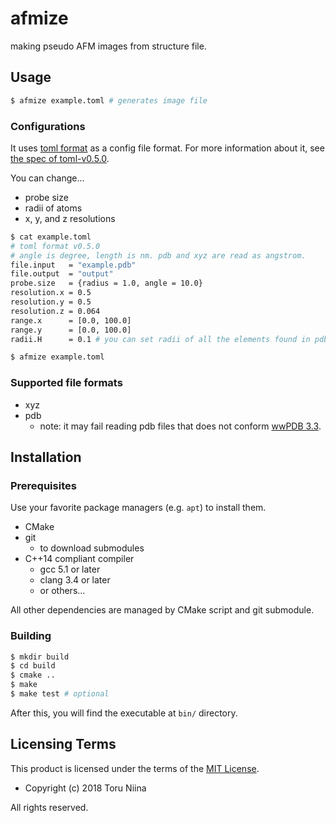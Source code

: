 afmize
====

making pseudo AFM images from structure file.

## Usage

```sh
$ afmize example.toml # generates image file
```

### Configurations

It uses [toml format](https://github.com/toml-lang/toml) as a config file format.
For more information about it, see [the spec of toml-v0.5.0](https://github.com/toml-lang/toml/blob/master/versions/en/toml-v0.5.0.md).

You can change...
- probe size
- radii of atoms
- x, y, and z resolutions

```sh
$ cat example.toml
# toml format v0.5.0
# angle is degree, length is nm. pdb and xyz are read as angstrom.
file.input   = "example.pdb"
file.output  = "output"
probe.size   = {radius = 1.0, angle = 10.0}
resolution.x = 0.5
resolution.y = 0.5
resolution.z = 0.064
range.x      = [0.0, 100.0]
range.y      = [0.0, 100.0]
radii.H      = 0.1 # you can set radii of all the elements found in pdb file.

$ afmize example.toml
```

### Supported file formats

- xyz
- pdb
  - note: it may fail reading pdb files that does not conform [wwPDB 3.3](http://www.wwpdb.org/documentation/file-format-content/format33/sect9.html#ATOM).

## Installation

### Prerequisites

Use your favorite package managers (e.g. `apt`) to install them.

- CMake
- git
  - to download submodules
- C++14 compliant compiler
  - gcc 5.1 or later
  - clang 3.4 or later
  - or others...

All other dependencies are managed by CMake script and git submodule.

### Building

```sh
$ mkdir build
$ cd build
$ cmake ..
$ make
$ make test # optional
```

After this, you will find the executable at `bin/` directory.

## Licensing Terms

This product is licensed under the terms of the [MIT License](LICENSE).

- Copyright (c) 2018 Toru Niina

All rights reserved.
